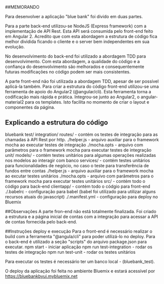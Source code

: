 ##MEMORANDO

Para desenvolver a aplicação "blue bank" foi divido em duas partes.

Para a parte back-end utilizou-se NodeJS (Express framework) com a implementação de API Rest. Esta API será consumida pelo front-end feito em Angular 2.
Acredito que com esta abordagem a estrutura de código fica melhor dividida ficando o cliente e o server bem independentes em sua evolução.

No desenvolvimento do back-end foi utilizado a abordagem TDD para desenvolvimento. Com esta abordagem, a qualidade do código e a confiança do
desenvolvimento são melhorados e consequentemente futuras modificações no código podem ser mais consistentes.

A parte front-end não foi utilizada a abordagem TDD, apesar de ser possível aplicá-la também. Para criar a estrutura do código front-end utilizou-se uma
ferramenta de apoio do Angular2 (@angular/cli). Esta ferramenta torna a codificação mais rápida e prática.
Integrou-se junto ao Angular2, o angular-material2 para os templates. Isto facilita no momento de criar o layout e componentes da página.

## Explicando a estrutura do código
bluebank
	test/
	   integration/
		 	         routes/ - contém os testes de integração para as chamadas à API Rest por http.
			         ./helper.js - arquivo auxiliar para o framework mocha ao executar testes de integração
			         ./mocha.opts - arquivo com parâmetros para o framework mocha para executar testes de integração
		 unit/
		 		models/ - contém testes unitários para algumas operações realizadas nos modelos ao interagir com banco
		    services/ - contém testes unitários para funcionalidades de negócio, no caso o teste para transferência de fundos entre contas
		    ./helper.js - arquivo auxiliar para o framework mocha ao excutar testes unitários
		    ./mocha.opts - arquivo com parâmetros para o framework mocha para executar testes unitários
	src/ -	contém todo o código para back-end
	clientapp/ - contém todo o códgio para front-end
	./.babelrc - configuração para babel (babel foi utilizado para utilizar alguns recursos atuais do javascript)
  ./.manifest.yml - configuração para deploy no Bluemix

##Observações
A parte fron-end não está totalmente finalizada. Foi criado a estrutura e a página inicial de contas com a integração para acessar a API de contas fornecida pelo back-end.


##Instruções deploy e execução
Para o front-end é necessário realizar o build com a ferramenta "@angula/cli" para poder utilizá-lo no deploy.
Para o back-end é utilizado a seção "scripts" do arquivo package.json para executar.
  npm start - iniciar aplicação
	npm run test-integration - rodar os testes de integração
  npm run test-unit - rodar os testes unitários

Para executar os testes é necessário ter um banco local - (bluebank_test).

O deploy da aplicação foi feita no ambiente Bluemix e estará acessível por
https://bluebankbyui.mybluemix.net
